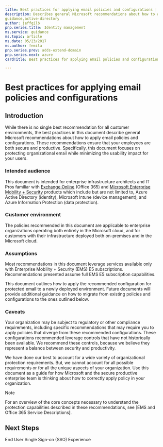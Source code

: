 ```yaml
---
title: Best practices for applying email policies and configurations | Microsoft Docs
description: Describes general Microsoft recommendations about how to apply email policies and configurations.
guidance,active-directory
author: jeffgilb
pnp.series.title: Identity management
ms.service: guidance
ms.topic: article
ms.date: 05/23/2017
ms.author: femila
pnp.series.prev: adds-extend-domain
pnp.series.next: azure
cardTitle: Best practices for applying email policies and configurations

---
```


# Best practices for applying email policies and configurations
 
## Introduction

While there is no single best recommendation for all customer environments, the best practices in this document describe general Microsoft recommendations about how to apply email policies and configurations. These recommendations ensure that your employees are both secure and productive.  Specifically, this document focuses on protecting organizational email while minimizing the usability impact for your users.

### Intended audience

This document is intended for enterprise infrastructure architects and IT Pros familiar with [Exchange Online](https://technet.microsoft.com/library/jj200580.aspx) (Office 365) and [Microsoft Enterprise Mobility + Security](http://microsoft.com/ems) products which include but are not limited to, Azure Active Directory (identity), Microsoft Intune (device management), and Azure Information Protection (data protection). 

### Customer environment

The policies recommended in this document are applicable to enterprise organizations operating both entirely in the Microsoft cloud, and for customers with their infrastructure deployed both on-premises and in the Microsoft cloud. 

### Assumptions

Most recommendations in this document leverage services available only with Enterprise Mobility + Security (EMS) E5 subscriptions. Recommendations presented assume full EMS E5 subscription capabilities. 

This document outlines how to apply the recommended configuration for protected email to a newly deployed environment.  Future documents will provide additional guidance on how to migrate from existing policies and configurations to the ones outlined below.

### Caveats

Your organization may be subject to regulatory or other compliance requirements, including specific recommendations that may require you to apply policies that diverge from these recommended configurations.  These configurations recommended leverage controls that have not historically been available.  We recommend these controls, because we believe they represent a balance between security and productivity.  

We have done our best to account for a wide variety of organizational protection requirements. But, we cannot account for all possible requirements or for all the unique aspects of your organization. Use this document as a guide for how Microsoft and the secure productive enterprise team is thinking about how to correctly apply policy in your organization. 

>[!NOTE]
>For an overview of the core concepts necessary to understand the protection capabilities described in these recommendations, see [EMS and Office 365 Service Descriptions].
>

## Next Steps
End User Single Sign-on (SSO) Experience